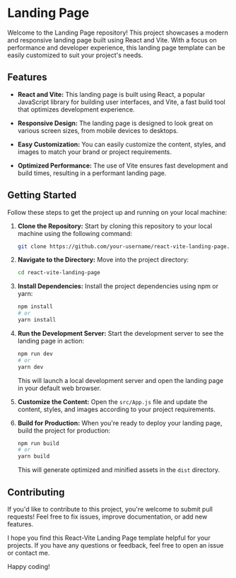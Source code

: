 # Landing Page

Welcome to the Landing Page repository! This project showcases a modern and responsive landing page built using React and Vite. With a focus on performance and developer experience, this landing page template can be easily customized to suit your project's needs.

## Features

- **React and Vite:** This landing page is built using React, a popular JavaScript library for building user interfaces, and Vite, a fast build tool that optimizes development experience.

- **Responsive Design:** The landing page is designed to look great on various screen sizes, from mobile devices to desktops.

- **Easy Customization:** You can easily customize the content, styles, and images to match your brand or project requirements.

- **Optimized Performance:** The use of Vite ensures fast development and build times, resulting in a performant landing page.

## Getting Started

Follow these steps to get the project up and running on your local machine:

1. **Clone the Repository:** Start by cloning this repository to your local machine using the following command:

   ```bash
   git clone https://github.com/your-username/react-vite-landing-page.git
   ```

2. **Navigate to the Directory:** Move into the project directory:

   ```bash
   cd react-vite-landing-page
   ```

3. **Install Dependencies:** Install the project dependencies using npm or yarn:

   ```bash
   npm install
   # or
   yarn install
   ```

4. **Run the Development Server:** Start the development server to see the landing page in action:

   ```bash
   npm run dev
   # or
   yarn dev
   ```

   This will launch a local development server and open the landing page in your default web browser.

5. **Customize the Content:** Open the `src/App.js` file and update the content, styles, and images according to your project requirements.

6. **Build for Production:** When you're ready to deploy your landing page, build the project for production:

   ```bash
   npm run build
   # or
   yarn build
   ```

   This will generate optimized and minified assets in the `dist` directory.

## Contributing

If you'd like to contribute to this project, you're welcome to submit pull requests! Feel free to fix issues, improve documentation, or add new features.

I hope you find this React-Vite Landing Page template helpful for your projects. If you have any questions or feedback, feel free to open an issue or contact me.

Happy coding!
